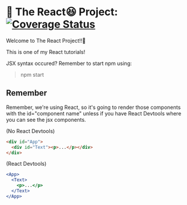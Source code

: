 # :rainbow: The React:laughing: Project: [![Coverage Status](https://coveralls.io/repos/github/zixuan75/react-project/badge.svg)](https://coveralls.io/github/zixuan75/react-project?branch=master)

Welcome to The React Project!!:2nd_place_medal:

This is one of my React tutorials!

JSX syntax occured? Remember to start npm using:

> npm start

## Remember

Remember, we're using React, so it's going to render those components with the id="component name" unless if you have React Devtools where you can see the jsx components.

(No React Devtools)

```html
<div id="App">
  <div id="Text"><p>...</p></div>
</div>
```

(React Devtools)

```jsx
<App>
  <Text>
    <p>...</p>
  </Text>
</App>
```
